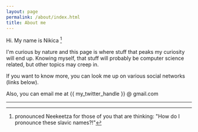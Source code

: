 ```yaml
---
layout: page
permalink: /about/index.html
title: About me
---
```


Hi. My name is Nikica [^1]

I'm curious by nature and this page is where stuff that peaks my curiosity will end up.
Knowing myself, that stuff will probably be computer science related, but other topics may creep in.

If you want to know more, you can look me up on various social networks (links below).

Also, you can email me at \{\{ my_twitter_handle }} @ gmail.com

---
[^1]: pronounced Neekeetza for those of you that are thinking: "How do I pronounce these slavic names?!"
